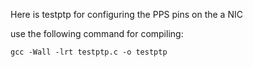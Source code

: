 Here is testptp for configuring the PPS pins on the a NIC

use the following command for compiling:
```
gcc -Wall -lrt testptp.c -o testptp
```

